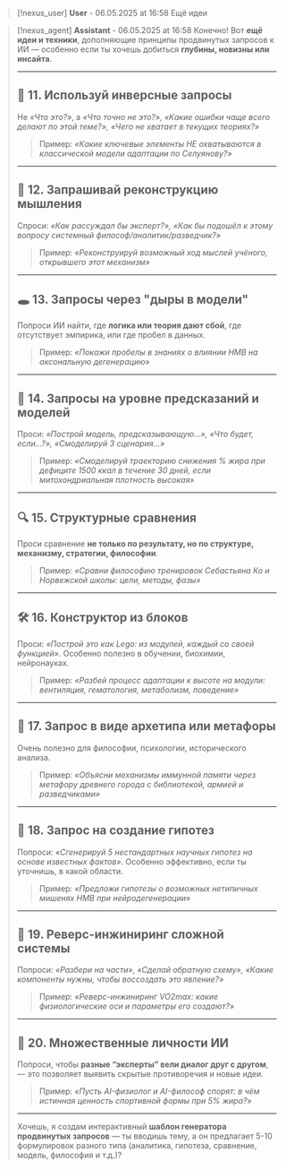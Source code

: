 >[!nexus_user] **User** - 06.05.2025 at 16:58
> Ещё идеи
<!-- UID: 3320556f-c6ac-4491-be3a-f34826702c31 -->




>[!nexus_agent] **Assistant** - 06.05.2025 at 16:58
> Конечно! Вот **ещё идеи и техники**, дополняющие принципы продвинутых запросов к ИИ — особенно если ты хочешь добиться **глубины, новизны или инсайта**.
> 
> ---
> 
> ## 📐 **11. Используй инверсные запросы**
> Не *«Что это?»*, а *«Что точно не это?», «Какие ошибки чаще всего делают по этой теме?», «Чего не хватает в текущих теориях?»* 
> > Пример: *«Какие ключевые элементы НЕ охватываются в классической модели адаптации по Селуянову?»*
> 
> ---
> 
> ## 🧠 **12. Запрашивай реконструкцию мышления**
> Спроси: *«Как рассуждал бы эксперт?», «Как бы подошёл к этому вопросу системный философ/аналитик/разведчик?»* 
> > Пример: *«Реконструируй возможный ход мыслей учёного, открывшего этот механизм»*
> 
> ---
> 
> ## 🕳️ **13. Запросы через "дыры в модели"**
> Попроси ИИ найти, где **логика или теория дают сбой**, где отсутствует эмпирика, или где пробел в данных. 
> > Пример: *«Покажи пробелы в знаниях о влиянии HMB на аксональную дегенерацию»*
> 
> ---
> 
> ## 🔭 **14. Запросы на уровне предсказаний и моделей**
> Проси: *«Построй модель, предсказывающую...», «Что будет, если...?», «Смоделируй 3 сценария...»* 
> > Пример: *«Смоделируй траекторию снижения % жира при дефиците 1500 ккал в течение 30 дней, если митохондриальная плотность высокая»*
> 
> ---
> 
> ## 🔍 **15. Структурные сравнения**
> Проси сравнение **не только по результату, но по структуре, механизму, стратегии, философии**. 
> > Пример: *«Сравни философию тренировок Себастьяна Ко и Норвежской школы: цели, методы, фазы»*
> 
> ---
> 
> ## 🛠 **16. Конструктор из блоков**
> Проси: *«Построй это как Lego: из модулей, каждый со своей функцией»*. Особенно полезно в обучении, биохимии, нейронауках. 
> > Пример: *«Разбей процесс адаптации к высоте на модули: вентиляция, гематология, метаболизм, поведение»*
> 
> ---
> 
> ## 📜 **17. Запрос в виде архетипа или метафоры**
> Очень полезно для философии, психологии, исторического анализа. 
> > Пример: *«Объясни механизмы иммунной памяти через метафору древнего города с библиотекой, армией и разведчиками»*
> 
> ---
> 
> ## 🧪 **18. Запрос на создание гипотез**
> Попроси: *«Сгенерируй 5 нестандартных научных гипотез на основе известных фактов»*. Особенно эффективно, если ты уточнишь, в какой области. 
> > Пример: *«Предложи гипотезы о возможных нетипичных мишенях HMB при нейродегенерации»*
> 
> ---
> 
> ## 🔧 **19. Реверс-инжиниринг сложной системы**
> Попроси: *«Разбери на части», «Сделай обратную схему», «Какие компоненты нужны, чтобы воссоздать это явление?»* 
> > Пример: *«Реверс-инжиниринг VO2max: какие физиологические оси и параметры его создают?»*
> 
> ---
> 
> ## 💬 **20. Множественные личности ИИ**
> Попроси, чтобы **разные “эксперты” вели диалог друг с другом**, — это позволяет выявить скрытые противоречия и новые идеи. 
> > Пример: *«Пусть AI-физиолог и AI-философ спорят: в чём истинная ценность спортивной формы при 5% жира?»*
> 
> ---
> 
> Хочешь, я создам интерактивный **шаблон генератора продвинутых запросов** — ты вводишь тему, а он предлагает 5-10 формулировок разного типа (аналитика, гипотеза, сравнение, модель, философия и т.д.)?
<!-- UID: 3ec42033-f23b-4f0d-b851-a008b0d731a9 -->